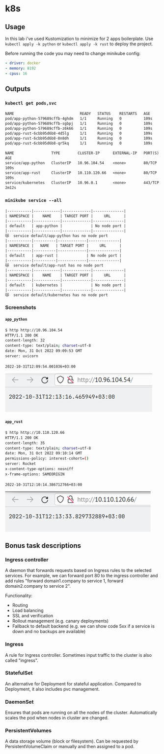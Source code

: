 # k8s

## Usage

In this lab i've used Kustomization to minimize for 2 apps boilerplate. Use `kubectl apply -k python` or `kubectl apply -k rust` to deploy the project.

Before running the code you may need to change minikube config:

```yaml
- driver: docker
- memory: 8192
- cpus: 16
```

## Outputs

### `kubectl get pods,svc`

```
NAME                              READY   STATUS    RESTARTS   AGE
pod/app-python-579689cffb-4ghdm   1/1     Running   0          109s
pod/app-python-579689cffb-sgbpj   1/1     Running   0          109s
pod/app-python-579689cffb-z6k66   1/1     Running   0          109s
pod/app-rust-6cbb95d6b8-4d5lg     1/1     Running   0          109s
pod/app-rust-6cbb95d6b8-8n8dh     1/1     Running   0          109s
pod/app-rust-6cbb95d6b8-qr5kq     1/1     Running   0          109s

NAME                 TYPE        CLUSTER-IP      EXTERNAL-IP   PORT(S)   AGE
service/app-python   ClusterIP   10.96.104.54    <none>        80/TCP    109s
service/app-rust     ClusterIP   10.110.120.66   <none>        80/TCP    109s
service/kubernetes   ClusterIP   10.96.0.1       <none>        443/TCP   2m12s
```

### `minikube service --all`

```
|-----------|------------|-------------|--------------|
| NAMESPACE |    NAME    | TARGET PORT |     URL      |
|-----------|------------|-------------|--------------|
| default   | app-python |             | No node port |
|-----------|------------|-------------|--------------|
😿  service default/app-python has no node port
|-----------|----------|-------------|--------------|
| NAMESPACE |   NAME   | TARGET PORT |     URL      |
|-----------|----------|-------------|--------------|
| default   | app-rust |             | No node port |
|-----------|----------|-------------|--------------|
😿  service default/app-rust has no node port
|-----------|------------|-------------|--------------|
| NAMESPACE |    NAME    | TARGET PORT |     URL      |
|-----------|------------|-------------|--------------|
| default   | kubernetes |             | No node port |
|-----------|------------|-------------|--------------|
😿  service default/kubernetes has no node port
```

### Screenshots

#### `app_python`

```bash
$ http http://10.96.104.54
HTTP/1.1 200 OK
content-length: 32
content-type: text/plain; charset=utf-8
date: Mon, 31 Oct 2022 09:09:53 GMT
server: uvicorn

2022-10-31T12:09:54.001036+03:00
```

![app_python](image.png)

#### `app_rust`

```bash
$ http http://10.110.120.66
HTTP/1.1 200 OK
content-length: 35
content-type: text/plain; charset=utf-8
date: Mon, 31 Oct 2022 09:10:14 GMT
permissions-policy: interest-cohort=()
server: Rocket
x-content-type-options: nosniff
x-frame-options: SAMEORIGIN

2022-10-31T12:10:14.386712766+03:00
```

![app_rust](image-1.png)

## Bonus task descriptions

### Ingress controller

A daemon that forwards requests based on Ingress rules to the selected services. For example, we can forward port 80 to the ingress controller and add rules "forward domain1.company to service 1, forward domain2.company to service 2".

Functionality:

- Routing
- Load balancing
- SSL and verification
- Rollout management (e.g. canary deployments)
- Fallback to default backend (e.g. we can show code 5xx if a service is down and no backups are available)

### Ingress

A rule for Ingress controller. Sometimes input traffic to the cluster is also called "ingress".

### StatefulSet

An alternative for Deployment for stateful application. Compared to Deployment, it also includes pvc management.

### DaemonSet

Ensures that pods are running on all the nodes of the cluster. Automatically scales the pod when nodes in cluster are changed.

### PersistentVolumes

A data storage volume (block or filesystem). Can be requested by PersistentVolumeClaim or manually and then assigned to a pod.

